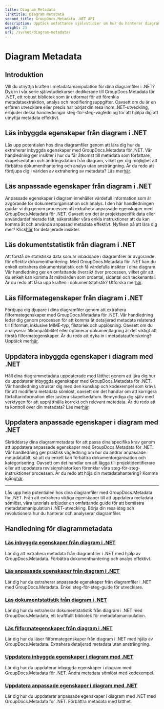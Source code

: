 ```yaml
---
title: Diagram Metadata
linktitle: Diagram Metadata
second_title: GroupDocs.Metadata .NET API
description: Upptäck omfattande självstudier om hur du hanterar diagrammetadata med GroupDocs.Metadata för .NET. Extrahera, uppdatera och analysera egenskaper utan ansträngning.
weight: 23
url: /sv/net/diagram-metadata/
---
```


# Diagram Metadata

## Introduktion

Vill du utnyttja kraften i metadatamanipulation för dina diagramfiler i .NET? Dyk in i vår serie självstudiekurser dedikerade till GroupDocs.Metadata för .NET, ett robust bibliotek som är utformat för att förenkla metadataextraktion, analys och modifieringsuppgifter. Oavsett om du är en erfaren utvecklare eller precis har börjat din resa inom .NET-utveckling, erbjuder dessa handledningar steg-för-steg-vägledning för att hjälpa dig att utnyttja metadata effektivt.

## Läs inbyggda egenskaper från diagram i .NET

 Lås upp potentialen hos dina diagramfiler genom att lära dig hur du extraherar inbyggda egenskaper med GroupDocs.Metadata för .NET. Vår handledning ger insikter i hur du får åtkomst till metadata som författare, skapelsedatum och ändringsdatum från diagram, vilket ger dig möjlighet att förbättra dokumenthantering och analys utan ansträngning. Är du redo att fördjupa dig i världen av extrahering av metadata? Läs mer[här](./read-built-in-properties-diagrams/).

## Läs anpassade egenskaper från diagram i .NET

Anpassade egenskaper i diagram innehåller värdefull information som är avgörande för dokumentorganisation och analys. I den här handledningen guidar vi dig genom processen att extrahera anpassade egenskaper med GroupDocs.Metadata för .NET. Oavsett om det är projektspecifik data eller användardefinierade fält, säkerställer våra enkla instruktioner att du kan komma åt och använda anpassad metadata effektivt. Nyfiken på att lära dig mer? Klick[här](./read-custom-properties-diagrams/) för detaljerade insikter.

## Läs dokumentstatistik från diagram i .NET

 Att förstå de statistiska data som är inbäddade i diagramfiler är avgörande för effektiv dokumenthantering. Med GroupDocs.Metadata för .NET kan du enkelt extrahera dokumentstatistik och få värdefulla insikter i dina diagram. Vår handledning ger en omfattande översikt över processen, vilket gör att du enkelt kan komma åt mätvärden som ordantal, sidantal och teckenantal. Är du redo att låsa upp kraften i dokumentstatistik? Utforska mer[här](./read-document-statistics-diagrams/).

## Läs filformategenskaper från diagram i .NET

Fördjupa dig djupare i dina diagramfiler genom att extrahera filformategenskaper med GroupDocs.Metadata för .NET. Vår handledning leder dig genom processen för att komma åt detaljerad metadata relaterad till filformat, inklusive MIME-typ, filstorlek och upplösning. Oavsett om du analyserar filkompatibilitet eller optimerar dokumentlagring är det viktigt att förstå filformategenskaper. Är du redo att dyka in i metadatautforskning? Upptäck mer[här](./read-file-format-properties-diagrams/).

## Uppdatera inbyggda egenskaper i diagram med .NET

 Håll dina diagrammetadata uppdaterade med lätthet genom att lära dig hur du uppdaterar inbyggda egenskaper med GroupDocs.Metadata för .NET. Vår handledning utrustar dig med den kunskap och kodexempel som krävs för att modifiera metadata sömlöst, oavsett om det handlar om att korrigera författarinformation eller justera skapelsedatum. Bemyndiga dig själv med verktygen för att upprätthålla korrekt och relevant metadata. Är du redo att ta kontroll över din metadata? Läs mer[här](./update-built-in-properties-diagrams/).

## Uppdatera anpassade egenskaper i diagram med .NET

Skräddarsy dina diagrammetadata för att passa dina specifika krav genom att uppdatera anpassade egenskaper med GroupDocs.Metadata för .NET. Vår handledning ger praktisk vägledning om hur du ändrar anpassade metadatafält, så att du enkelt kan förbättra dokumentorganisation och kategorisering. Oavsett om det handlar om att lägga till projektidentifierare eller att uppdatera revisionshistoriken förenklar våra steg-för-steg-instruktioner processen. Är du redo att höja din metadatahantering? Komma igång[här](./update-custom-properties-diagrams/).

----

Lås upp hela potentialen hos dina diagramfiler med GroupDocs.Metadata for .NET. Från att extrahera viktiga egenskaper till att uppdatera metadata sömlöst, våra tutorials erbjuder en omfattande guide för att bemästra metadatamanipulation i .NET-utveckling. Börja din resa idag och revolutionera hur du hanterar och analyserar diagramfiler.
## Handledning för diagrammetadata
### [Läs inbyggda egenskaper från diagram i .NET](./read-built-in-properties-diagrams/)
Lär dig att extrahera metadata från diagramfiler i .NET med hjälp av GroupDocs.Metadata. Förbättra dokumenthantering och analys effektivt.
### [Läs anpassade egenskaper från diagram i .NET](./read-custom-properties-diagrams/)
Lär dig hur du extraherar anpassade egenskaper från diagramfiler i .NET med GroupDocs.Metadata. Enkel steg-för-steg-guide för utvecklare.
### [Läs dokumentstatistik från diagram i .NET](./read-document-statistics-diagrams/)
Lär dig hur du extraherar dokumentstatistik från diagram i .NET med GroupDocs.Metadata, ett kraftfullt bibliotek för metadatamanipulation.
### [Läs filformategenskaper från diagram i .NET](./read-file-format-properties-diagrams/)
Lär dig hur du läser filformategenskaper från diagram i .NET med hjälp av GroupDocs.Metadata. Extrahera detaljerad metadata utan ansträngning.
### [Uppdatera inbyggda egenskaper i diagram med .NET](./update-built-in-properties-diagrams/)
Lär dig hur du uppdaterar inbyggda egenskaper i diagram med GroupDocs.Metadata för .NET. Ändra metadata sömlöst med kodexempel.
### [Uppdatera anpassade egenskaper i diagram med .NET](./update-custom-properties-diagrams/)
Lär dig hur du uppdaterar anpassade egenskaper i diagram med .NET med GroupDocs.Metadata for .NET. Förbättra metadata med lätthet.